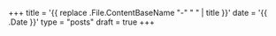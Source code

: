 +++
title = '{{ replace .File.ContentBaseName "-" " " | title }}'
date = '{{ .Date }}'
type = "posts"
draft = true
+++
